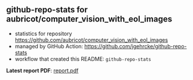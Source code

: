 ## github-repo-stats for aubricot/computer_vision_with_eol_images

- statistics for repository https://github.com/aubricot/computer_vision_with_eol_images
- managed by GitHub Action: https://github.com/jgehrcke/github-repo-stats
- workflow that created this README: `github-repo-stats`

**Latest report PDF**: [report.pdf](https://github.com/aubricot/computer_vision_with_eol_images/raw/github-repo-stats/aubricot/computer_vision_with_eol_images/latest-report/report.pdf)

